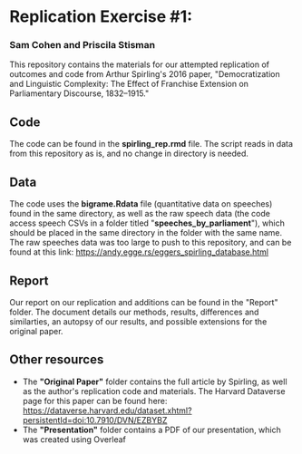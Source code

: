 # Replication Exercise #1: 
### Sam Cohen and Priscila Stisman

This repository contains the materials for our attempted replication of outcomes and code from Arthur Spirling's 2016 paper, "Democratization and Linguistic Complexity:
The Effect of Franchise Extension on Parliamentary Discourse, 1832–1915."

## Code 
The code can be found in the **spirling_rep.rmd** file. The script reads in data from this repository as is, and no change in directory is needed. 

## Data
The code uses the **bigrame.Rdata** file (quantitative data on speeches) found in the same directory, as well as the raw speech data (the code access speech CSVs in a folder titled "**speeches_by_parliament**"), which should be placed in the same directory in the folder with the same name. The raw speeches data was too large to push to this repository, and can be found at this link: https://andy.egge.rs/eggers_spirling_database.html

## Report
Our report on our replication and additions can be found in the "Report" folder. The document details our methods, results, differences and similarties, an autopsy of our results, and possible extensions for the original paper. 

## Other resources
- The **"Original Paper"** folder contains the full article by Spirling, as well as the author's replication code and materials. The Harvard Dataverse page for this paper can be found here: https://dataverse.harvard.edu/dataset.xhtml?persistentId=doi:10.7910/DVN/EZBYBZ
- The **"Presentation"** folder contains a PDF of our presentation, which was created using Overleaf
